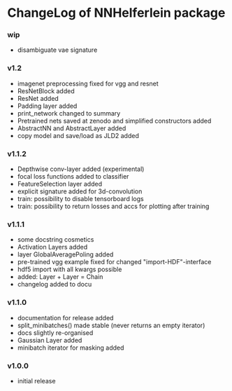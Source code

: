 # ChangeLog of NNHelferlein package

### wip
+ disambiguate vae signature

### v1.2
+ imagenet preprocessing fixed for vgg and resnet
+ ResNetBlock added
+ ResNet added
+ Padding layer added
+ print_network changed to summary
+ Pretrained nets saved at zenodo and simplified constructors added
+ AbstractNN and AbstractLayer added
+ copy model and save/load as JLD2 added

### v1.1.2
+ Depthwise conv-layer added (experimental)
+ focal loss functions added to classifier 
+ FeatureSelection layer added
+ explicit signature added for 3d-convolution
+ train: possibility to disable tensorboard logs
+ train: possibility to return losses and accs for 
  plotting after training

### v1.1.1
+ some docstring cosmetics
+ Activation Layers added
+ layer GlobalAveragePoling added
+ pre-trained vgg example fixed for changed "import-HDF"-interface
+ hdf5 import with all kwargs possible
+ added: Layer + Layer = Chain
+ changelog added to docu

### v1.1.0
+ documentation for release added
+ split_minibatches() made stable (never returns an empty iterator)
+ docs slightly re-organised
+ Gaussian Layer added
+ minibatch iterator for masking added


### v1.0.0
+ initial release

